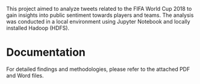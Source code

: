 This project aimed to analyze tweets related to the FIFA World Cup 2018 to gain insights into public sentiment towards players and teams. The analysis was conducted in a local environment using Jupyter Notebook and locally installed Hadoop (HDFS).
# Documentation
For detailed findings and methodologies, please refer to the attached PDF and Word files.
